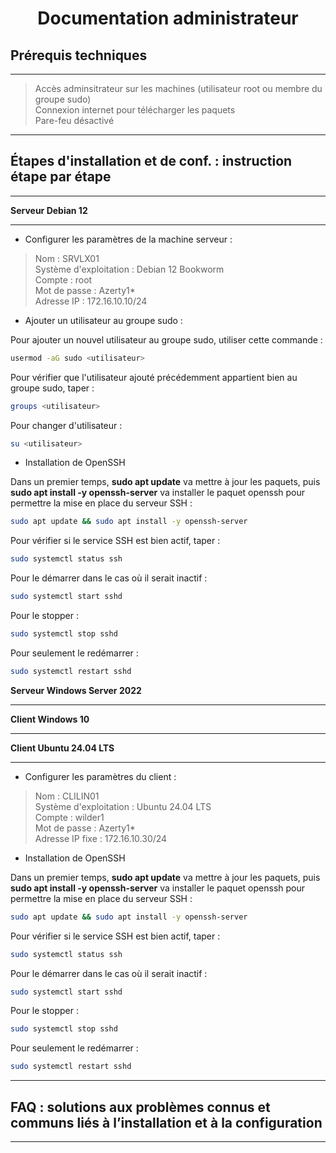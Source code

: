 <div align="center"><H1> Documentation administrateur </H1></div>

## Prérequis techniques
_____________________
> Accès adminsitrateur sur les machines (utilisateur root ou membre du groupe sudo)  
> Connexion internet pour télécharger les paquets  
> Pare-feu désactivé  

_____________________
## Étapes d'installation et de conf. : instruction étape par étape
_____________________
**Serveur Debian 12**
_____________________
* Configurer les paramètres de la machine serveur :

>  Nom : SRVLX01  
>  Système d'exploitation : Debian 12 Bookworm  
>  Compte : root  
>  Mot de passe : Azerty1*  
>  Adresse IP : 172.16.10.10/24  

* Ajouter un utilisateur au groupe sudo :

Pour ajouter un nouvel utilisateur au groupe sudo, utiliser cette commande :

```bash
usermod -aG sudo <utilisateur>
```

Pour vérifier que l'utilisateur ajouté précédemment appartient bien au groupe sudo, taper :

```bash
groups <utilisateur>
```

Pour changer d'utilisateur :

```bash
su <utilisateur>
```

* Installation de OpenSSH

Dans un premier temps, **sudo apt update** va mettre à jour les paquets, puis **sudo apt install -y openssh-server** va installer le paquet openssh pour permettre la mise en place du serveur SSH : 

```bash
sudo apt update && sudo apt install -y openssh-server
```

Pour vérifier si le service SSH est bien actif, taper : 

```bash
sudo systemctl status ssh
```

Pour le démarrer dans le cas où il serait inactif :

```bash
sudo systemctl start sshd
```

Pour le stopper :

```bash
sudo systemctl stop sshd
```

Pour seulement le redémarrer :

```bash
sudo systemctl restart sshd
```

**Serveur Windows Server 2022**
_____________________


**Client Windows 10**
_____________________


**Client Ubuntu 24.04 LTS**
_____________________

* Configurer les paramètres du client :

 > Nom : CLILIN01  
 > Système d'exploitation : Ubuntu 24.04 LTS  
 > Compte : wilder1  
 > Mot de passe : Azerty1*  
 > Adresse IP fixe : 172.16.10.30/24  
 
* Installation de OpenSSH

Dans un premier temps, **sudo apt update** va mettre à jour les paquets, puis **sudo apt install -y openssh-server** va installer le paquet openssh pour permettre la mise en place du serveur SSH : 

```bash
sudo apt update && sudo apt install -y openssh-server
```

Pour vérifier si le service SSH est bien actif, taper : 

```bash
sudo systemctl status ssh
```

Pour le démarrer dans le cas où il serait inactif :

```bash
sudo systemctl start sshd
```

Pour le stopper :

```bash
sudo systemctl stop sshd
```

Pour seulement le redémarrer :

```bash
sudo systemctl restart sshd
```

_____________________
## FAQ : solutions aux problèmes connus et communs liés à l’installation et à la configuration
_____________________

